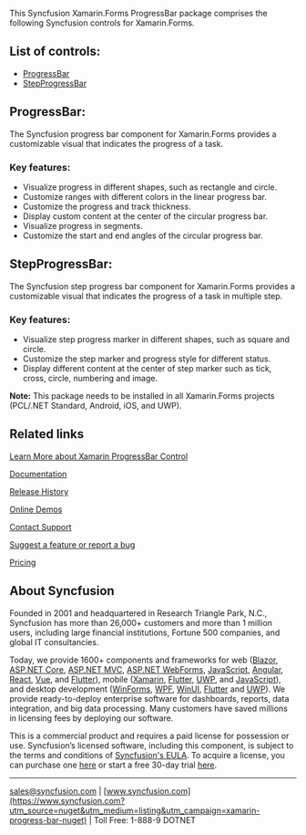 This Syncfusion Xamarin.Forms ProgressBar package comprises the following Syncfusion controls for Xamarin.Forms.

## List of controls:
* [ProgressBar](https://www.syncfusion.com/xamarin-ui-controls/xamarin-progress-bar?utm_source=nuget&utm_medium=listing&utm_campaign=xamarin-progress-bar-nuget)
* [StepProgressBar](https://www.syncfusion.com/xamarin-ui-controls/xamarin-step-progressbar?utm_source=nuget&utm_medium=listing&utm_campaign=xamarin-progress-bar-nuget)

## ProgressBar:
The Syncfusion progress bar component for Xamarin.Forms provides a customizable visual that indicates the progress of a task.

### Key features:
* Visualize progress in different shapes, such as rectangle and circle.
* Customize ranges with different colors in the linear progress bar.
* Customize the progress and track thickness.
* Display custom content at the center of the circular progress bar.
* Visualize progress in segments.
* Customize the start and end angles of the circular progress bar.

## StepProgressBar:
The Syncfusion step progress bar component for Xamarin.Forms provides a customizable visual that indicates the progress of a task in multiple step.

### Key features:
* Visualize step progress marker in different shapes, such as square and circle. 
* Customize the step marker and progress style for different status.
* Display different content at the center of step marker such as tick, cross, circle, numbering and image.

**Note:** This package needs to be installed in all Xamarin.Forms projects (PCL/.NET Standard, Android, iOS, and UWP).
	  
## Related links
[Learn More about Xamarin ProgressBar Control](https://www.syncfusion.com/xamarin-ui-controls/xamarin-progress-bar?utm_source=nuget&utm_medium=listing&utm_campaign=xamarin-progress-bar-nuget)

[Documentation](https://help.syncfusion.com/xamarin/progressbar/overview?utm_source=nuget&utm_medium=listing&utm_campaign=xamarin-progress-bar-nuget)

[Release History](https://help.syncfusion.com/xamarin/release-notes/v19.4.0.50?utm_source=nuget&utm_medium=listing&utm_campaign=xamarin-progress-bar-nuget)

[Online Demos](https://github.com/syncfusion/xamarin-demos?utm_source=nuget&utm_medium=listing&utm_campaign=xamarin-progress-bar-nuget)

[Contact Support](https://www.syncfusion.com/support/directtrac/incidents/newincident/?utm_source=nuget&utm_medium=listing&utm_campaign=xamarin-progress-bar-nuget)

[Suggest a feature or report a bug](https://www.syncfusion.com/feedback/xamarin-forms?utm_source=nuget&utm_medium=listing&utm_campaign=xamarin-progress-bar-nuget)

[Pricing](https://www.syncfusion.com/sales/products/xamarin?utm_source=nuget&utm_medium=listing&utm_campaign=xamarin-progress-bar-nuget)

## About Syncfusion
Founded in 2001 and headquartered in Research Triangle Park, N.C., Syncfusion has more than 26,000+ customers and more than 1 million users, including large financial institutions, Fortune 500 companies, and global IT consultancies.

Today, we provide 1600+ components and frameworks for web ([Blazor](https://www.syncfusion.com/blazor-components?utm_source=nuget&utm_medium=listing&utm_campaign=xamarin-progress-bar-nuget), [ASP.NET Core](https://www.syncfusion.com/aspnet-core-ui-controls?utm_source=nuget&utm_medium=listing&utm_campaign=xamarin-progress-bar-nuget), [ASP.NET MVC](https://www.syncfusion.com/aspnet-mvc-ui-controls?utm_source=nuget&utm_medium=listing&utm_campaign=xamarin-progress-bar-nuget), [ASP.NET WebForms](https://www.syncfusion.com/jquery/aspnet-webforms-ui-controls?utm_source=nuget&utm_medium=listing&utm_campaign=xamarin-progress-bar-nuget), [JavaScript](https://www.syncfusion.com/javascript-ui-controls?utm_source=nuget&utm_medium=listing&utm_campaign=xamarin-progress-bar-nuget), [Angular](https://www.syncfusion.com/angular-ui-components?utm_source=nuget&utm_medium=listing&utm_campaign=xamarin-progress-bar-nuget), [React](https://www.syncfusion.com/react-ui-components?utm_source=nuget&utm_medium=listing&utm_campaign=xamarin-progress-bar-nuget), [Vue](https://www.syncfusion.com/vue-ui-components?utm_source=nuget&utm_medium=listing&utm_campaign=xamarin-progress-bar-nuget), and [Flutter](https://www.syncfusion.com/flutter-widgets?utm_source=nuget&utm_medium=listing&utm_campaign=xamarin-progress-bar-nuget)), mobile ([Xamarin](https://www.syncfusion.com/xamarin-ui-controls?utm_source=nuget&utm_medium=listing&utm_campaign=xamarin-progress-bar-nuget), [Flutter](https://www.syncfusion.com/flutter-widgets?utm_source=nuget&utm_medium=listing&utm_campaign=xamarin-progress-bar-nuget), [UWP](https://www.syncfusion.com/uwp-ui-controls?utm_source=nuget&utm_medium=listing&utm_campaign=xamarin-progress-bar-nuget), and [JavaScript](https://www.syncfusion.com/javascript-ui-controls?utm_source=nuget&utm_medium=listing&utm_campaign=xamarin-progress-bar-nuget)), and desktop development ([WinForms](https://www.syncfusion.com/winforms-ui-controls?utm_source=nuget&utm_medium=listing&utm_campaign=xamarin-progress-bar-nuget), [WPF](https://www.syncfusion.com/wpf-ui-controls?utm_source=nuget&utm_medium=listing&utm_campaign=xamarin-progress-bar-nuget), [WinUI](https://www.syncfusion.com/winui-controls?utm_source=nuget&utm_medium=listing&utm_campaign=xamarin-progress-bar-nuget), [Flutter](https://www.syncfusion.com/flutter-widgets?utm_source=nuget&utm_medium=listing&utm_campaign=xamarin-progress-bar-nuget) and [UWP](https://www.syncfusion.com/uwp-ui-controls?utm_source=nuget&utm_medium=listing&utm_campaign=xamarin-progress-bar-nuget)). We provide ready-to-deploy enterprise software for dashboards, reports, data integration, and big data processing. Many customers have saved millions in licensing fees by deploying our software.


This is a commercial product and requires a paid license for possession or use. Syncfusion’s licensed software, including this component, is subject to the terms and conditions of [Syncfusion's EULA](https://www.syncfusion.com/eula/es/?utm_source=nuget&utm_medium=listing&utm_campaign=xamarin-progress-bar-nuget). To acquire a license, you can purchase one [here]( https://www.syncfusion.com/sales/products?utm_source=nuget&utm_medium=listing&utm_campaign=xamarin-progress-bar-nuget) or start a free 30-day trial [here](https://www.syncfusion.com/account/manage-trials/start-trials?utm_source=nuget&utm_medium=listing&utm_campaign=xamarin-progress-bar-nuget).

___

[sales@syncfusion.com](mailto:sales@syncfusion.com?Subject=Syncfusion%20ProgressBar%20Xamarin-%20NuGet) | [www.syncfusion.com](https://www.syncfusion.com?utm_source=nuget&utm_medium=listing&utm_campaign=xamarin-progress-bar-nuget) | Toll Free: 1-888-9 DOTNET


     